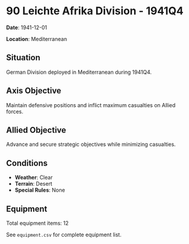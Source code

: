 # 90 Leichte Afrika Division - 1941Q4

**Date**: 1941-12-01

**Location**: Mediterranean

## Situation

German Division deployed in Mediterranean during 1941Q4.

## Axis Objective

Maintain defensive positions and inflict maximum casualties on Allied forces.

## Allied Objective

Advance and secure strategic objectives while minimizing casualties.

## Conditions

- **Weather**: Clear
- **Terrain**: Desert
- **Special Rules**: None

## Equipment

Total equipment items: 12

See `equipment.csv` for complete equipment list.
